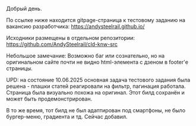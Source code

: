 Добрый день.

По ссылке ниже находится gitpage-страница к тестовому заданию на вакансию разработчика:
https://andysteelrail.github.io/

Исходники размещены в отдельном репозитории:
https://github.com/AndySteelrail/cld-knw-src

Небольшое замечание:
Возможно баг или сознательно, но на оригинальном сайте почти не видно html-элемента с дзеном в footer'е страницы.

UPD: на состояние 10.06.2025 основная задача тестового задания была решена - плашки статей реагировали на фильтр, 
пагинация работала. Страница была визуально похожа на оригинал. Этот билд сохранён и может быть продемонстрирован.

В то же время, тот билд не был адаптирован под смартфоны, не было бургер-меню, градиента и тд. Сейчас добавил.

